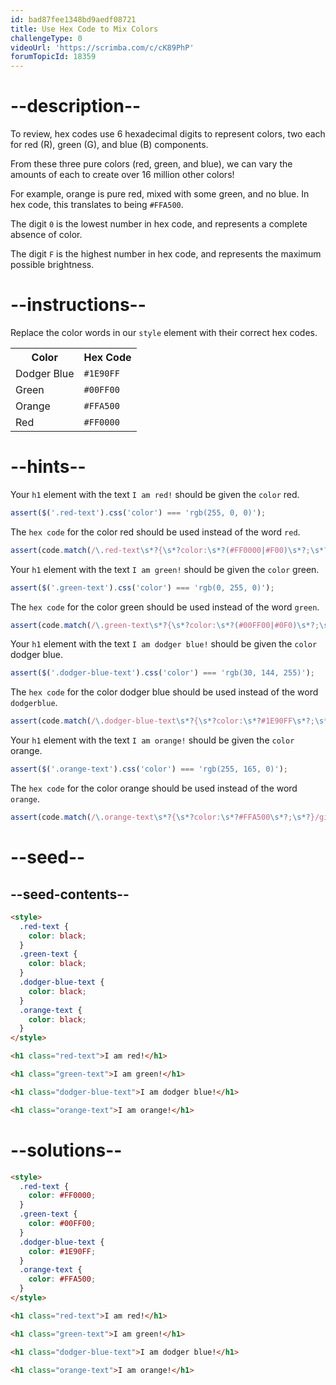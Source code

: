 ```yaml
---
id: bad87fee1348bd9aedf08721
title: Use Hex Code to Mix Colors
challengeType: 0
videoUrl: 'https://scrimba.com/c/cK89PhP'
forumTopicId: 18359
---
```


# --description--

To review, hex codes use 6 hexadecimal digits to represent colors, two each for red (R), green (G), and blue (B) components.

From these three pure colors (red, green, and blue), we can vary the amounts of each to create over 16 million other colors!

For example, orange is pure red, mixed with some green, and no blue. In hex code, this translates to being `#FFA500`.

The digit `0` is the lowest number in hex code, and represents a complete absence of color.

The digit `F` is the highest number in hex code, and represents the maximum possible brightness.

# --instructions--

Replace the color words in our `style` element with their correct hex codes.

<table class='table table-striped'><tbody><tr><th>Color</th><th>Hex Code</th></tr><tr><td>Dodger Blue</td><td><code>#1E90FF</code></td></tr><tr><td>Green</td><td><code>#00FF00</code></td></tr><tr><td>Orange</td><td><code>#FFA500</code></td></tr><tr><td>Red</td><td><code>#FF0000</code></td></tr></tbody></table>

# --hints--

Your `h1` element with the text `I am red!` should be given the `color` red.

```js
assert($('.red-text').css('color') === 'rgb(255, 0, 0)');
```

The `hex code` for the color red should be used instead of the word `red`.

```js
assert(code.match(/\.red-text\s*?{\s*?color:\s*?(#FF0000|#F00)\s*?;\s*?}/gi));
```

Your `h1` element with the text `I am green!` should be given the `color` green.

```js
assert($('.green-text').css('color') === 'rgb(0, 255, 0)');
```

The `hex code` for the color green should be used instead of the word `green`.

```js
assert(code.match(/\.green-text\s*?{\s*?color:\s*?(#00FF00|#0F0)\s*?;\s*?}/gi));
```

Your `h1` element with the text `I am dodger blue!` should be given the `color` dodger blue.

```js
assert($('.dodger-blue-text').css('color') === 'rgb(30, 144, 255)');
```

The `hex code` for the color dodger blue should be used instead of the word `dodgerblue`.

```js
assert(code.match(/\.dodger-blue-text\s*?{\s*?color:\s*?#1E90FF\s*?;\s*?}/gi));
```

Your `h1` element with the text `I am orange!` should be given the `color` orange.

```js
assert($('.orange-text').css('color') === 'rgb(255, 165, 0)');
```

The `hex code` for the color orange should be used instead of the word `orange`.

```js
assert(code.match(/\.orange-text\s*?{\s*?color:\s*?#FFA500\s*?;\s*?}/gi));
```

# --seed--

## --seed-contents--

```html
<style>
  .red-text {
    color: black;
  }
  .green-text {
    color: black;
  }
  .dodger-blue-text {
    color: black;
  }
  .orange-text {
    color: black;
  }
</style>

<h1 class="red-text">I am red!</h1>

<h1 class="green-text">I am green!</h1>

<h1 class="dodger-blue-text">I am dodger blue!</h1>

<h1 class="orange-text">I am orange!</h1>
```

# --solutions--

```html
<style>
  .red-text {
    color: #FF0000;
  }
  .green-text {
    color: #00FF00;
  }
  .dodger-blue-text {
    color: #1E90FF;
  }
  .orange-text {
    color: #FFA500;
  }
</style>

<h1 class="red-text">I am red!</h1>

<h1 class="green-text">I am green!</h1>

<h1 class="dodger-blue-text">I am dodger blue!</h1>

<h1 class="orange-text">I am orange!</h1>
```
